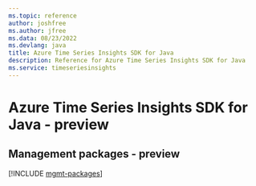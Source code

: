 ```yaml
---
ms.topic: reference
author: joshfree
ms.author: jfree
ms.data: 08/23/2022
ms.devlang: java
title: Azure Time Series Insights SDK for Java
description: Reference for Azure Time Series Insights SDK for Java
ms.service: timeseriesinsights
---
```

# Azure Time Series Insights SDK for Java - preview

## Management packages - preview
[!INCLUDE [mgmt-packages](time-series-insights-mgmt-index.md)]